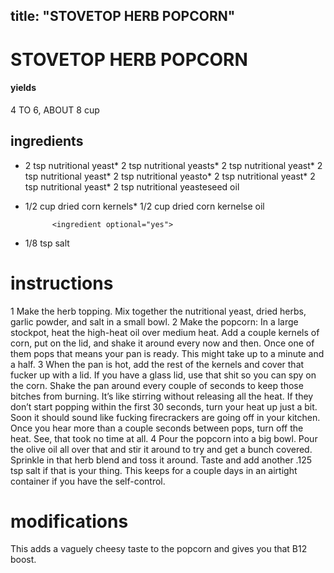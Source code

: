 

	
title: "STOVETOP HERB POPCORN"
---
# STOVETOP HERB POPCORN
#### yields
4 TO 6, ABOUT 8 cup
## ingredients
* 2 tsp nutritional yeast* 2 tsp nutritional yeasts* 2 tsp nutritional yeast* 2 tsp nutritional yeast* 2 tsp nutritional yeasto* 2 tsp nutritional yeast* 2 tsp nutritional yeast* 2 tsp nutritional yeasteseed oil

* 1/2 cup dried corn kernels* 1/2 cup dried corn kernelse oil

			<ingredient optional="yes">
* 1/8 tsp salt


# instructions
1 Make the herb topping. Mix together the nutritional yeast, dried herbs, garlic powder, and
salt in a small bowl.
2 Make the popcorn: In a large stockpot, heat the high-heat oil over medium heat. Add a
couple kernels of corn, put on the lid, and shake it around every now and then. Once one of
them pops that means your pan is ready. This might take up to a minute and a half.
3 When the pan is hot, add the rest of the kernels and cover that fucker up with a lid. If you
have a glass lid, use that shit so you can spy on the corn. Shake the pan around every couple of
seconds to keep those bitches from burning. It’s like stirring without releasing all the heat. If
they don’t start popping within the first 30 seconds, turn your heat up just a bit. Soon it
should sound like fucking firecrackers are going off in your kitchen. Once you hear more than a
couple seconds between pops, turn off the heat. See, that took no time at all.
4 Pour the popcorn into a big bowl. Pour the olive oil all over that and stir it around to try
and get a bunch covered. Sprinkle in that herb blend and toss it around. Taste and add another
.125 tsp salt if that is your thing. This keeps for a couple days in an airtight container if
you have the self-control.

# modifications

This adds a vaguely cheesy taste to the popcorn and gives you that B12 boost.
	

